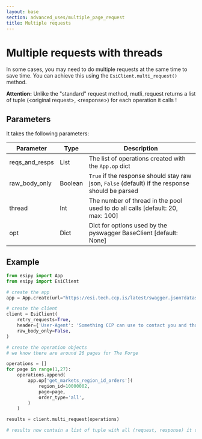 ```yaml
---
layout: base
section: advanced_uses/multiple_page_request
title: Multiple requests
---
```

# Multiple requests with threads

In some cases, you may need to do multiple requests at the same time to save time. You can achieve this using the `EsiClient.multi_request()` method.

<div class="alert alert-dismissible alert-danger">
    <strong>Attention:</strong> Unlike the "standard" request method, mutli_request returns a list of tuple (&lt;original request&gt;, &lt;response&gt;) for each operation it calls !
</div>

## Parameters

It takes the following parameters:

Parameter | Type | Description
--- | --- | ---
reqs_and_resps | List | The list of operations created with the `App.op` dict
raw_body_only | Boolean | `True` if the response should stay raw json, `False` (default) if the response should be parsed
thread | Int | The number of thread in the pool used to do all calls [default: 20, max: 100]
opt | Dict | Dict for options used by the pyswagger BaseClient [default: None]

## Example

```python
from esipy import App
from esipy import EsiClient

# create the app
app = App.create(url="https://esi.tech.ccp.is/latest/swagger.json?datasource=tranquility")

# create the client
client = EsiClient(
    retry_requests=True, 
    header={'User-Agent': 'Something CCP can use to contact you and that define your app'},
    raw_body_only=False,
)

# create the operation objects
# we know there are around 26 pages for The Forge

operations = []
for page in range(1,27):
    operations.append(
        app.op['get_markets_region_id_orders'](
            region_id=10000002,
            page=page,
            order_type='all',
        )
    )

results = client.multi_request(operations)

# results now contain a list of tuple with all (request, response) it called
```
